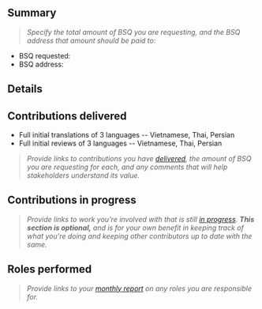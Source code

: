 ## Summary

> _Specify the total amount of BSQ you are requesting, and the BSQ address that amount should be paid to:_

 - BSQ requested: 
 - BSQ address:

## Details

## Contributions delivered

 - Full initial translations of 3 languages -- Vietnamese, Thai, Persian
 - Full initial reviews of 3 languages -- Vietnamese, Thai, Persian
> _Provide links to contributions you have [delivered](https://github.com/bisq-network/proposals/issues/19), the amount of BSQ you are requesting for each, and any comments that will help stakeholders understand its value._


## Contributions in progress

> _Provide links to work you're involved with that is still [in progress](https://github.com/bisq-network/proposals/issues/19). **This section is optional,** and is for your own benefit in keeping track of what you're doing and keeping other contributors up to date with the same._


## Roles performed

> _Provide links to your [monthly report](https://github.com/bisq-network/proposals/issues/13) on any roles you are responsible for._

